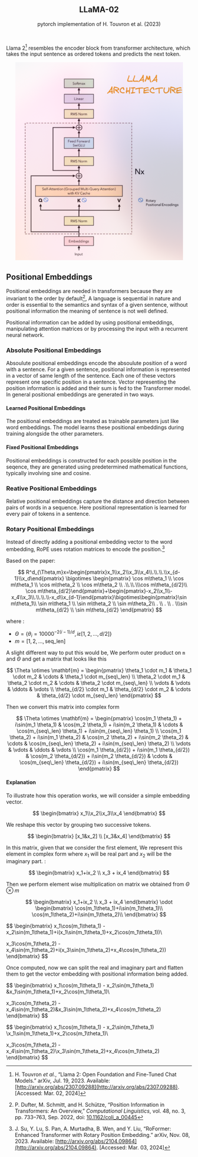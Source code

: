<h2 align="center">LLaMA-02</h2>
<p align="center">pytorch implementation of H. Touvron  et al. (2023)</p>  
<br>

Llama 2[^1] resembles the encoder block from transformer architecture, which takes the input sentence as ordered tokens and predicts the next token.
<p align="center">
  <img src="/assets/pepper.png" alt="Transformer Network Architecture">
</p>

## Positional Embeddings

Positional embeddings are needed in transformers because they are invariant to the order by default[^2], A language is sequential in nature and order is essential to the semantics and syntax of a given sentence, without positional information the meaning of sentence is not well defined.

Positional information can be added by using positional embeddings, manipulating attention matrices or by processing the input with a recurrent neural network.

### Absolute Positional Embeddings

Absoulute positional embeddings encode the absoulute position of a word with a sentence. For a given sentence, positional information is represented in a vector of same length of the sentence. Each one of these vectors represent one specific position in a sentence. Vector representing the position information is added and their sum is fed to the Transformer model. In general positional embeddings are generated in two ways.

#### Learned Positional Embeddings
The positional embeddings are treated as trainable parameters just like word embeddings. The model learns these positional embeddings during training alongside the other parameters.

#### Fixed Positional Embeddings
 Positional embeddings is constructed for each possible position in the seqence, they are generated using predetermined mathematical functions, typically involving sine and cosine.

### Reative Positional Embeddings
Relative positional embeddings capture the distance and direction between pairs of words in a sequence. Here positional representation is learned for every pair of tokens in a sentence. 

### Rotary Positional Embeddings
Instead of directly adding a positional embedding vector to the word embedding, RoPE uses rotation matrices to encode the position.[^3] 


Based on the paper:

$$
R^d_{\Theta,m}x=\begin{pmatrix}x_1\\x_2\\x_3\\x_4\\.\\.\\.\\x_{d-1}\\x_d\end{pmatrix} \bigotimes \begin{pmatrix} \cos m\theta_1 \\ \cos m\theta_1 \\ \cos m\theta_2 \\ \cos m\theta_2 \\ .\\.\\.\\\cos m\theta_{d/2}\\ \cos m\theta_{d/2}\end{pmatrix}+\begin{pmatrix}-x_2\\x_1\\-x_4\\x_3\\.\\.\\.\\-x_d\\x_{d-1}\end{pmatrix}\bigotimes\begin{pmatrix}\sin m\theta_1\\ \sin m\theta_1 \\ \sin m\theta_2 \\ \sin m\theta_2\\ . \\ . \\ . \\\sin m\theta_{d/2} \\ \sin m\theta_{d/2} \end{pmatrix}
$$

where :
- $\Theta = \{\theta_i=10000^{-2(i-1)/d},i\varepsilon [1,2,...,d/2]\}$
- $m=[1,2,...,\text{seq\_len}]$

A slight different way to put this would be, We perform outer product on `m` and $\Theta$  and get a matrix that looks like this 

$$
\Theta \otimes \mathbf{m} = \begin{pmatrix} \theta_1 \cdot m_1 & \theta_1 \cdot m_2 & \cdots & \theta_1 \cdot m_{seq\_len} \\ \theta_2 \cdot m_1 & \theta_2 \cdot m_2 & \cdots & \theta_2 \cdot m_{seq\_len} \\ \vdots & \vdots & \ddots & \vdots \\ \theta_{d/2} \cdot m_1 & \theta_{d/2} \cdot m_2 & \cdots & \theta_{d/2} \cdot m_{seq\_len} \end{pmatrix}
$$

Then we convert this matrix into complex form

$$
\Theta \otimes \mathbf{m} = \begin{pmatrix} \cos(m_1 \theta_1) + i\sin(m_1 \theta_1) & \cos(m_2 \theta_1) + i\sin(m_2 \theta_1) & \cdots & \cos(m_{seq\_len} \theta_1) + i\sin(m_{seq\_len} \theta_1) \\ \cos(m_1 \theta_2) + i\sin(m_1 \theta_2) & \cos(m_2 \theta_2) + i\sin(m_2 \theta_2) & \cdots & \cos(m_{seq\_len} \theta_2) + i\sin(m_{seq\_len} \theta_2) \\ \vdots & \vdots & \ddots & \vdots \\ \cos(m_1 \theta_{d/2}) + i\sin(m_1 \theta_{d/2}) & \cos(m_2 \theta_{d/2}) + i\sin(m_2 \theta_{d/2}) & \cdots & \cos(m_{seq\_len} \theta_{d/2}) + i\sin(m_{seq\_len} \theta_{d/2}) \end{pmatrix}
$$

#### Explanation

To illustrate how this operation works, we will consider a simple embedding vector.

$$
\begin{bmatrix}
x_1\\x_2\\x_3\\x_4
\end{bmatrix}
$$

We reshape this vector by grouping two successive tokens.

$$
\begin{bmatrix}
[x_1&x_2] \\ [x_3&x_4]
\end{bmatrix}
$$

In this matrix, given that we consider the first element, We represent this element in complex form where $x_1$ will be real part and $x_2$ will be the imaginary part. :

$$
\begin{bmatrix}
x_1+ix_2 \\ x_3 + ix_4
\end{bmatrix}
$$

Then we perform element wise multiplication on matrix we obtained from $\Theta \otimes m$ 

$$
\begin{bmatrix}
x_1+ix_2 \\ x_3 + ix_4
\end{bmatrix}
\odot
\begin{bmatrix}
\cos(m_1\theta_1)+i\sin(m_1\theta_1)\\
\cos(m_1\theta_2)+i\sin(m_1\theta_2)\\
\end{bmatrix}
$$

$$
\begin{bmatrix}
x_1\cos(m_1\theta_1) - x_2\sin(m_1\theta_1)+i(x_1\sin(m_1\theta_1)+x_2\cos(m_1\theta_1))\\

x_3\cos(m_1\theta_2) - x_4\sin(m_1\theta_2)+i(x_3\sin(m_1\theta_2)+x_4\cos(m_1\theta_2))
\end{bmatrix}
$$

Once computed, now we can split the real and imaginary part and flatten them to get the vector embedding with positional information being added.

$$
\begin{bmatrix}
x_1\cos(m_1\theta_1) - x_2\sin(m_1\theta_1) &x_1\sin(m_1\theta_1)+x_2\cos(m_1\theta_1)\\

x_3\cos(m_1\theta_2) - x_4\sin(m_1\theta_2)&x_3\sin(m_1\theta_2)+x_4\cos(m_1\theta_2)
\end{bmatrix}
$$

$$
\begin{bmatrix}
x_1\cos(m_1\theta_1) - x_2\sin(m_1\theta_1) \\x_1\sin(m_1\theta_1)+x_2\cos(m_1\theta_1)\\

x_3\cos(m_1\theta_2) - x_4\sin(m_1\theta_2)\\x_3\sin(m_1\theta_2)+x_4\cos(m_1\theta_2)
\end{bmatrix}
$$


[^1]:H. Touvron _et al._, “Llama 2: Open Foundation and Fine-Tuned Chat Models.” arXiv, Jul. 19, 2023. Available: [http://arxiv.org/abs/2307.09288](http://arxiv.org/abs/2307.09288). [Accessed: Mar. 02, 2024]

[^2]:P. Dufter, M. Schmitt, and H. Schütze, “Position Information in Transformers: An Overview,” _Computational Linguistics_, vol. 48, no. 3, pp. 733–763, Sep. 2022, doi: [10.1162/coli_a_00445](https://doi.org/10.1162/coli_a_00445)

[^3]:J. Su, Y. Lu, S. Pan, A. Murtadha, B. Wen, and Y. Liu, “RoFormer: Enhanced Transformer with Rotary Position Embedding.” arXiv, Nov. 08, 2023. Available: [http://arxiv.org/abs/2104.09864](http://arxiv.org/abs/2104.09864). [Accessed: Mar. 03, 2024]